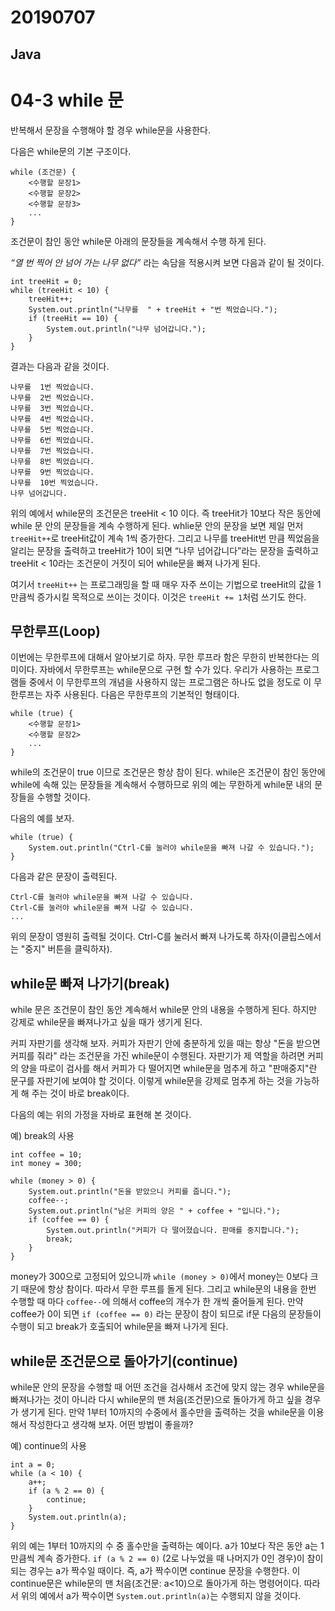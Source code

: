 # 20190707

## Java



# 04-3 while 문

반복해서 문장을 수행해야 할 경우 while문을 사용한다.

다음은 while문의 기본 구조이다.

```
while (조건문) {
    <수행할 문장1>
    <수행할 문장2>
    <수행할 문장3>
    ...
}
```

조건문이 참인 동안 while문 아래의 문장들을 계속해서 수행 하게 된다.

*“열 번 찍어 안 넘어 가는 나무 없다”* 라는 속담을 적용시켜 보면 다음과 같이 될 것이다.

```
int treeHit = 0;
while (treeHit < 10) {
    treeHit++;
    System.out.println("나무를  " + treeHit + "번 찍었습니다.");
    if (treeHit == 10) {
        System.out.println("나무 넘어갑니다.");
    }
}
```

결과는 다음과 같을 것이다.

```
나무를  1번 찍었습니다.
나무를  2번 찍었습니다.
나무를  3번 찍었습니다.
나무를  4번 찍었습니다.
나무를  5번 찍었습니다.
나무를  6번 찍었습니다.
나무를  7번 찍었습니다.
나무를  8번 찍었습니다.
나무를  9번 찍었습니다.
나무를  10번 찍었습니다.
나무 넘어갑니다.
```

위의 예에서 while문의 조건문은 treeHit < 10 이다. 즉 treeHit가 10보다 작은 동안에 while 문 안의 문장들을 계속 수행하게 된다. whlie문 안의 문장을 보면 제일 먼저 `treeHit++`로 treeHit값이 계속 1씩 증가한다. 그리고 나무를 treeHit번 만큼 찍었음을 알리는 문장을 출력하고 treeHit가 10이 되면 “나무 넘어갑니다”라는 문장을 출력하고 treeHit < 10라는 조건문이 거짓이 되어 while문을 빠져 나가게 된다.

여기서 `treeHit++` 는 프로그래밍을 할 때 매우 자주 쓰이는 기법으로 treeHit의 값을 1만큼씩 증가시킬 목적으로 쓰이는 것이다. 이것은 `treeHit += 1`처럼 쓰기도 한다.

## 무한루프(Loop)

이번에는 무한루프에 대해서 알아보기로 하자. 무한 루프라 함은 무한히 반복한다는 의미이다. 자바에서 무한루프는 while문으로 구현 할 수가 있다. 우리가 사용하는 프로그램들 중에서 이 무한루프의 개념을 사용하지 않는 프로그램은 하나도 없을 정도로 이 무한루프는 자주 사용된다. 다음은 무한루프의 기본적인 형태이다.

```
while (true) {    
    <수행할 문장1>     
    <수행할 문장2>
    ...
}
```

while의 조건문이 true 이므로 조건문은 항상 참이 된다. while은 조건문이 참인 동안에 while에 속해 있는 문장들을 계속해서 수행하므로 위의 예는 무한하게 while문 내의 문장들을 수행할 것이다.

다음의 예를 보자.

```
while (true) {
    System.out.println("Ctrl-C를 눌러야 while문을 빠져 나갈 수 있습니다.");
}
```

다음과 같은 문장이 출력된다.

```
Ctrl-C를 눌러야 while문을 빠져 나갈 수 있습니다.
Ctrl-C를 눌러야 while문을 빠져 나갈 수 있습니다.
...
```

위의 문장이 영원히 출력될 것이다. Ctrl-C를 눌러서 빠져 나가도록 하자(이클립스에서는 "중지" 버튼을 클릭하자).

## while문 빠져 나가기(break)

while 문은 조건문이 참인 동안 계속해서 while문 안의 내용을 수행하게 된다. 하지만 강제로 while문을 빠져나가고 싶을 때가 생기게 된다.

커피 자판기를 생각해 보자. 커피가 자판기 안에 충분하게 있을 때는 항상 "돈을 받으면 커피를 줘라" 라는 조건문을 가진 while문이 수행된다. 자판기가 제 역할을 하려면 커피의 양을 따로이 검사를 해서 커피가 다 떨어지면 while문을 멈추게 하고 "판매중지"란 문구를 자판기에 보여야 할 것이다. 이렇게 while문을 강제로 멈추게 하는 것을 가능하게 해 주는 것이 바로 break이다.

다음의 예는 위의 가정을 자바로 표현해 본 것이다.

예) break의 사용

```
int coffee = 10;
int money = 300;

while (money > 0) {
    System.out.println("돈을 받았으니 커피를 줍니다.");
    coffee--;
    System.out.println("남은 커피의 양은 " + coffee + "입니다.");
    if (coffee == 0) {
        System.out.println("커피가 다 떨어졌습니다. 판매를 중지합니다.");
        break;
    }
}
```

money가 300으로 고정되어 있으니까 `while (money > 0)`에서 money는 0보다 크기 때문에 항상 참이다. 따라서 무한 루프를 돌게 된다. 그리고 while문의 내용을 한번 수행할 때 마다 `coffee--`에 의해서 coffee의 개수가 한 개씩 줄어들게 된다. 만약 coffee가 0이 되면 `if (coffee == 0)` 라는 문장이 참이 되므로 if문 다음의 문장들이 수행이 되고 break가 호출되어 while문을 빠져 나가게 된다.

## while문 조건문으로 돌아가기(continue)

while문 안의 문장을 수행할 때 어떤 조건을 검사해서 조건에 맞지 않는 경우 while문을 빠져나가는 것이 아니라 다시 while문의 맨 처음(조건문)으로 돌아가게 하고 싶을 경우가 생기게 된다. 만약 1부터 10까지의 수중에서 홀수만을 출력하는 것을 while문을 이용해서 작성한다고 생각해 보자. 어떤 방법이 좋을까?

예) continue의 사용

```
int a = 0;
while (a < 10) {
    a++;
    if (a % 2 == 0) {
        continue;
    }
    System.out.println(a);
}
```

위의 예는 1부터 10까지의 수 중 홀수만을 출력하는 예이다. a가 10보다 작은 동안 a는 1만큼씩 계속 증가한다. `if (a % 2 == 0)` (2로 나누었을 때 나머지가 0인 경우)이 참이 되는 경우는 a가 짝수일 때이다. 즉, a가 짝수이면 continue 문장을 수행한다. 이 continue문은 while문의 맨 처음(조건문: a<10)으로 돌아가게 하는 명령어이다. 따라서 위의 예에서 a가 짝수이면 `System.out.println(a)`는 수행되지 않을 것이다.